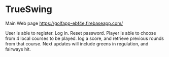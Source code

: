 # TrueSwing

Main Web page https://golfapp-ebf4e.firebaseapp.com/

User is able to register. Log in. Reset password. Player is able to choose from 4 local courses to be played. log a score, and retrieve previous rounds from that course. Next updates will include greens in regulation, and fairways hit. 
